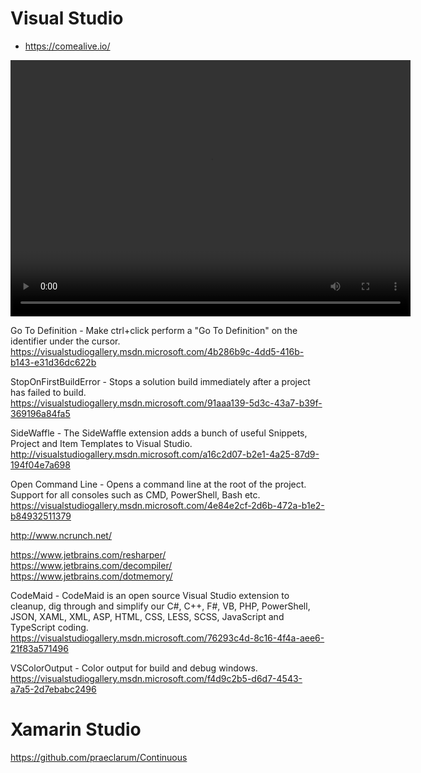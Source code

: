 # Visual Studio
* https://comealive.io/

<video autoplay="" loop="" width="640" height="410">
    <source src="https://codeconnectcdn.blob.core.windows.net/cdn/intro.webm" type="video/webm">
    <source src="https://codeconnectcdn.blob.core.windows.net/cdn/intro.mp4" type="video/mp4">
    <img src="https://comealive.io/Content/mainVideoPlaceholder.png">
</video>

Go To Definition - Make ctrl+click perform a "Go To Definition" on the identifier under the cursor. 
https://visualstudiogallery.msdn.microsoft.com/4b286b9c-4dd5-416b-b143-e31d36dc622b


StopOnFirstBuildError - Stops a solution build immediately after a project has failed to build.
https://visualstudiogallery.msdn.microsoft.com/91aaa139-5d3c-43a7-b39f-369196a84fa5


SideWaffle - The SideWaffle extension adds a bunch of useful Snippets, Project and Item Templates to Visual Studio. 
http://visualstudiogallery.msdn.microsoft.com/a16c2d07-b2e1-4a25-87d9-194f04e7a698

Open Command Line - Opens a command line at the root of the project. Support for all consoles such as CMD, PowerShell, Bash etc. 
https://visualstudiogallery.msdn.microsoft.com/4e84e2cf-2d6b-472a-b1e2-b84932511379

http://www.ncrunch.net/

https://www.jetbrains.com/resharper/
https://www.jetbrains.com/decompiler/
https://www.jetbrains.com/dotmemory/

CodeMaid - CodeMaid is an open source Visual Studio extension to cleanup, dig through and simplify our C#, C++, F#, VB, PHP, PowerShell, JSON, XAML, XML, ASP, HTML, CSS, LESS, SCSS, JavaScript and TypeScript coding.
https://visualstudiogallery.msdn.microsoft.com/76293c4d-8c16-4f4a-aee6-21f83a571496

VSColorOutput - Color output for build and debug windows.
https://visualstudiogallery.msdn.microsoft.com/f4d9c2b5-d6d7-4543-a7a5-2d7ebabc2496

# Xamarin Studio

https://github.com/praeclarum/Continuous
